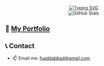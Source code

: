<div align="center">
  <a href="https://git.io/typing-svg"><img
      src="https://readme-typing-svg.demolab.com?font=mono&pause=1000&color=0BB100&background=000000&center=true&vCenter=true&random=true&width=460&height=90&lines=%F0%9F%91%8B+Hi%2C+I%E2%80%99m+%40Dirga;%F0%9F%91%80+I%E2%80%99m+interested+in+AI%2FML;%F0%9F%93%9A+focus%3A+Backend%2C+Machine+Learning"
      alt="Typing SVG" /></a>
</div>
<div align="center">
    <img
    src="https://github-readme-stats.vercel.app/api?username=Dirga36&theme=monokai&show_icons=true&hide_border=false&count_private=true"
    alt="GitHub Stats" />
</div>

## 📄 [My Portfolio](https://dirga36.github.io/Dirga36/)

## 📞 Contact
- 📫 Email me: <fuaddabbad@gmail.com>
